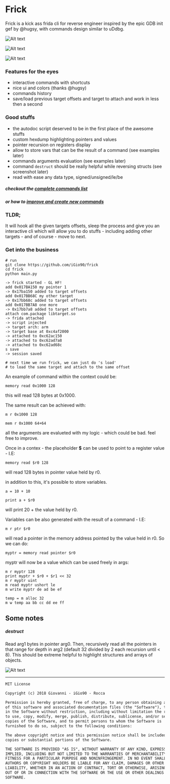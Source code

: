 # Frick

Frick is a kick ass frida cli for reverse engineer inspired by the epic GDB init gef by @hugsy, with commands design similar to uDdbg.

![Alt text](https://image.ibb.co/kGqSfJ/Schermata_2018_06_17_alle_14_57_25.png "frick") 

![Alt text](https://image.ibb.co/d7v70J/Schermata_2018_06_19_alle_02_39_54.png "frick")

![Alt text](https://image.ibb.co/fjSUvJ/Schermata_2018_06_18_alle_11_15_43.png "frick")


### Features for the eyes
* interactive commands with shortcuts 
* nice ui and colors (thanks @hugsy)
* commands history
* save/load previous target offsets and target to attach and work in less then a second

### Good stuffs
* the autodoc script deserved to be in the first place of the awesome stuffs
* custom hexdump highlighting pointers and values
* pointer recursion on registers display
* allow to store vars that can be the result of a command (see examples later)
* commands arguments evaluation (see examples later)
* command ``destruct`` should be really helpful while reversing structs (see screenshot later)
* read with ease any data type, signed/unsigned/le/be

##### checkout the [complete commands list](./COMMANDS.md)
##### or how to [improve and create new commands](./EXTENDING.md)


### TLDR;
It will hook all the given targets offsets, sleep the process and give you an interactive cli
which will allow you to do stuffs - including adding other targets - and of course - move to next.

### Get into the business

```
# run 
git clone https://github.com/iGio90/frick
cd frick
python main.py
```

```
-> frick started - GL HF!
add 0x017BA150 my pointer 1
-> 0x17ba150 added to target offsets
add 0x017BB68C my other target
-> 0x17bb68c added to target offsets
add 0x017BB7A8 one more
-> 0x17bb7a8 added to target offsets
attach com.package libtarget.so
-> frida attached
-> script injected
-> target arch: arm
-> target base at 0xc4af2000
-> attached to 0xc62ac150
-> attached to 0xc62ad7a8
-> attached to 0xc62ad68c
s save
-> session saved

# next time we run frick, we can just do 's load' 
# to load the same target and attach to the same offset
```

An example of command within the context could be:

``memory read 0x1000 128``

this will read 128 bytes at 0x1000.

The same result can be achieved with:

``m r 0x1000 128``

``mem r 0x1000 64+64``

all the arguments are evalueted with my logic - which could be bad. feel free to improve.

Once in a contex - the placeholder **$** can be used to point to a register value - I.E:

``memory read $r0 128``

will read 128 bytes in pointer value held by r0.

in addition to this, it's possible to store variables.

``a = 10 + 10``

``print a + $r0``

will print 20 + the value held by r0.

Variables can be also generated with the result of a command - I.E:

``m r ptr $r0``

will read a pointer in the memory address pointed by the value held in r0. So we can do:

``myptr = memory read pointer $r0``

myptr will now be a value which can be used freely in args:

```
m r myptr 128
print myptr + $r0 + $r1 << 32
m r myptr uint
m read myptr ushort le
m write myptr de ad be ef

temp = m alloc 32
m w temp aa bb cc dd ee ff
```

## Some notes

##### destruct

Read arg1 bytes in pointer arg0. Then, recursively read all the pointers in that range for depth in arg2 (default 32 divided by 2 each recursion until < 8).
This should be extreme helpful to highlight structures and arrays of objects.

![Alt text](https://image.ibb.co/iaOgQJ/Schermata_2018_06_17_alle_23_23_06.png "frick")

---
```markdown
MIT License

Copyright (c) 2018 Giovanni - iGio90 - Rocca

Permission is hereby granted, free of charge, to any person obtaining a copy
of this software and associated documentation files (the "Software"), to deal
in the Software without restriction, including without limitation the rights
to use, copy, modify, merge, publish, distribute, sublicense, and/or sell
copies of the Software, and to permit persons to whom the Software is
furnished to do so, subject to the following conditions:

The above copyright notice and this permission notice shall be included in all
copies or substantial portions of the Software.

THE SOFTWARE IS PROVIDED "AS IS", WITHOUT WARRANTY OF ANY KIND, EXPRESS OR
IMPLIED, INCLUDING BUT NOT LIMITED TO THE WARRANTIES OF MERCHANTABILITY,
FITNESS FOR A PARTICULAR PURPOSE AND NONINFRINGEMENT. IN NO EVENT SHALL THE
AUTHORS OR COPYRIGHT HOLDERS BE LIABLE FOR ANY CLAIM, DAMAGES OR OTHER
LIABILITY, WHETHER IN AN ACTION OF CONTRACT, TORT OR OTHERWISE, ARISING FROM,
OUT OF OR IN CONNECTION WITH THE SOFTWARE OR THE USE OR OTHER DEALINGS IN THE
SOFTWARE.
```
